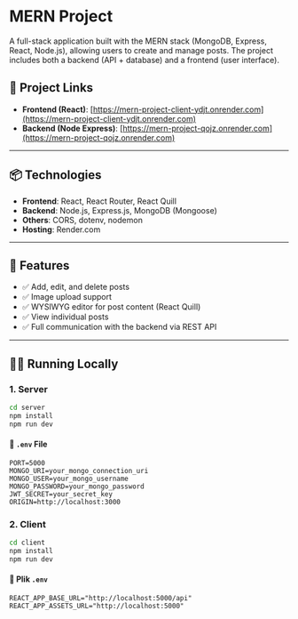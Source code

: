# MERN Project

A full-stack application built with the MERN stack (MongoDB, Express, React, Node.js), allowing users to create and manage posts. The project includes both a backend (API + database) and a frontend (user interface).

## 🔗 Project Links

- **Frontend (React)**: [https://mern-project-client-ydjt.onrender.com](https://mern-project-client-ydjt.onrender.com)
- **Backend (Node Express)**: [https://mern-project-qojz.onrender.com](https://mern-project-qojz.onrender.com)

---

## 📦 Technologies

- **Frontend**: React, React Router, React Quill
- **Backend**: Node.js, Express.js, MongoDB (Mongoose)
- **Others**: CORS, dotenv, nodemon
- **Hosting**: Render.com

---

## 🚀 Features

- ✅ Add, edit, and delete posts
- ✅ Image upload support
- ✅ WYSIWYG editor for post content (React Quill)
- ✅ View individual posts
- ✅ Full communication with the backend via REST API

---

## 🧑‍💻 Running Locally

### 1. Server

```bash
cd server
npm install
npm run dev
```
#### 📄 `.env` File
```env
PORT=5000
MONGO_URI=your_mongo_connection_uri
MONGO_USER=your_mongo_username
MONGO_PASSWORD=your_mongo_password
JWT_SECRET=your_secret_key
ORIGIN=http://localhost:3000
```

### 2. Client
```bash
cd client
npm install
npm run dev
```
#### 📄 Plik `.env`
```env
REACT_APP_BASE_URL="http://localhost:5000/api"
REACT_APP_ASSETS_URL="http://localhost:5000"
```
